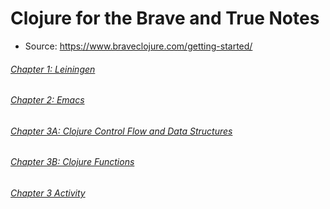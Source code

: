 # Clojure for the Brave and True Notes
- Source: https://www.braveclojure.com/getting-started/

###### [Chapter 1: Leiningen](Notes/Chapter_01.md)
###### [Chapter 2: Emacs](Notes/Chapter_02.md)
###### [Chapter 3A: Clojure Control Flow and Data Structures](Notes/Chapter_03A.md)
###### [Chapter 3B: Clojure Functions](Notes/Chapter_03B.md)
###### [Chapter 3 Activity](Notes/Chapter_03Activity.md)
